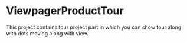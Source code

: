 # ViewpagerProductTour
This project contains tour project part in which you can show tour along with dots moving along with view.
